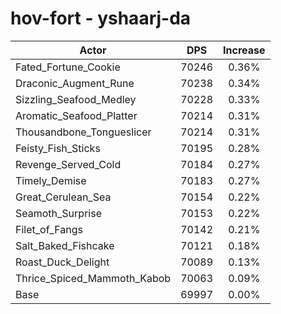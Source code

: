# hov-fort - yshaarj-da
| Actor | DPS | Increase |
|---|:---:|:---:|
|Fated_Fortune_Cookie|70246|0.36%|
|Draconic_Augment_Rune|70238|0.34%|
|Sizzling_Seafood_Medley|70228|0.33%|
|Aromatic_Seafood_Platter|70214|0.31%|
|Thousandbone_Tongueslicer|70214|0.31%|
|Feisty_Fish_Sticks|70195|0.28%|
|Revenge_Served_Cold|70184|0.27%|
|Timely_Demise|70183|0.27%|
|Great_Cerulean_Sea|70154|0.22%|
|Seamoth_Surprise|70153|0.22%|
|Filet_of_Fangs|70142|0.21%|
|Salt_Baked_Fishcake|70121|0.18%|
|Roast_Duck_Delight|70089|0.13%|
|Thrice_Spiced_Mammoth_Kabob|70063|0.09%|
|Base|69997|0.00%|
